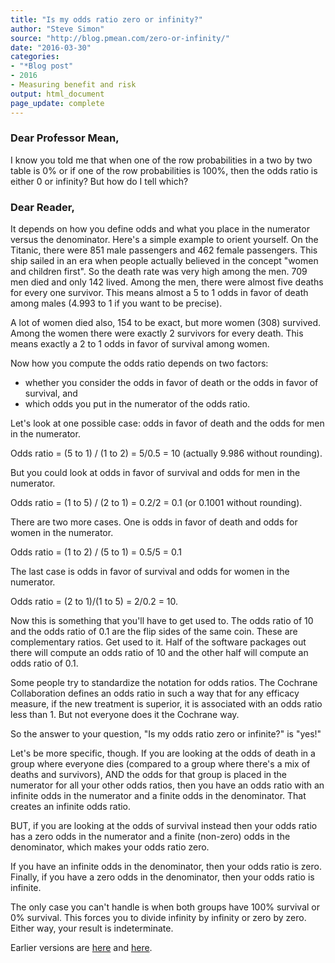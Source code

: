 ```yaml
---
title: "Is my odds ratio zero or infinity?"
author: "Steve Simon"
source: "http://blog.pmean.com/zero-or-infinity/"
date: "2016-03-30"
categories:
- "*Blog post"
- 2016
- Measuring benefit and risk
output: html_document
page_update: complete
---
```


### Dear Professor Mean, 

I know you told me that when one of the row probabilities in a two by two table is 0% or if one of the row probabilities is 100%, then the odds ratio is either 0 or infinity? But how do I tell which?

<!---More--->

### Dear Reader,

It depends on how you define odds and what you place in the numerator versus the denominator. Here's a simple example to orient yourself. On the Titanic, there were 851 male passengers and 462 female passengers. This ship sailed in an era when people actually believed in the concept "women and children first". So the death rate was very high among the men. 709 men died and only 142 lived. Among the men, there were almost five deaths for every one survivor. This means almost a 5 to 1 odds in favor of death among males (4.993 to 1 if you want to be precise).

A lot of women died also, 154 to be exact, but more women (308) survived. Among the women there were exactly 2 survivors for every death. This means exactly a 2 to 1 odds in favor of survival among women.

Now how you compute the odds ratio depends on two factors:

+ whether you consider the odds in favor of death or the odds in favor of survival, and
+ which odds you put in the numerator of the odds ratio.

Let's look at one possible case: odds in favor of death and the odds for men in the numerator.

Odds ratio = (5 to 1) / (1 to 2) = 5/0.5 = 10 (actually 9.986 without rounding).

But you could look at odds in favor of survival and odds for men in the numerator.

Odds ratio = (1 to 5) / (2 to 1) = 0.2/2 = 0.1 (or 0.1001 without rounding).

There are two more cases. One is odds in favor of death and odds for women in the numerator.

Odds ratio = (1 to 2) / (5 to 1) = 0.5/5 = 0.1 

The last case is odds in favor of survival and odds for women in the numerator.

Odds ratio = (2 to 1)/(1 to 5) = 2/0.2 = 10.

Now this is something that you'll have to get used to. The odds ratio of 10 and the odds ratio of 0.1 are the flip sides of the same coin. These are complementary ratios. Get used to it. Half of the software packages out there will compute an odds ratio of 10 and the other half will compute an odds ratio of 0.1.

Some people try to standardize the notation for odds ratios. The Cochrane Collaboration defines an odds ratio in such a way that for any efficacy measure, if the new treatment is superior, it is associated with an odds ratio less than 1. But not everyone does it the Cochrane way.

So the answer to your question, "Is my odds ratio zero or infinite?" is "yes!"

Let's be more specific, though. If you are looking at the odds of death in a group where everyone dies (compared to a group where there's a mix of deaths and survivors), AND the odds for that group is placed in the numerator for all your other odds ratios, then you have an odds ratio with an infinite odds in the numerator and a finite odds in the denominator. That creates an infinite odds ratio.

BUT, if you are looking at the odds of survival instead then your odds ratio has a zero odds in the numerator and a finite (non-zero) odds in the denominator, which makes your odds ratio zero.

If you have an infinite odds in the denominator, then your odds ratio is zero. Finally, if you have a zero odds in the denominator, then your odds ratio is infinite.

The only case you can't handle is when both groups have 100% survival or 0% survival. This forces you to divide infinity by infinity or zero by zero. Either way, your result is indeterminate.

 
Earlier versions are [here][sim1] and [here][sim2].
 
[sim1]: http://blog.pmean.com/zero-or-infinity/
[sim2]: http://new.pmean.com/zero-or-infinity/
 
